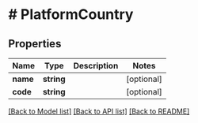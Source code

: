 # # PlatformCountry

## Properties

Name | Type | Description | Notes
------------ | ------------- | ------------- | -------------
**name** | **string** |  | [optional]
**code** | **string** |  | [optional]

[[Back to Model list]](../../README.md#models) [[Back to API list]](../../README.md#endpoints) [[Back to README]](../../README.md)
